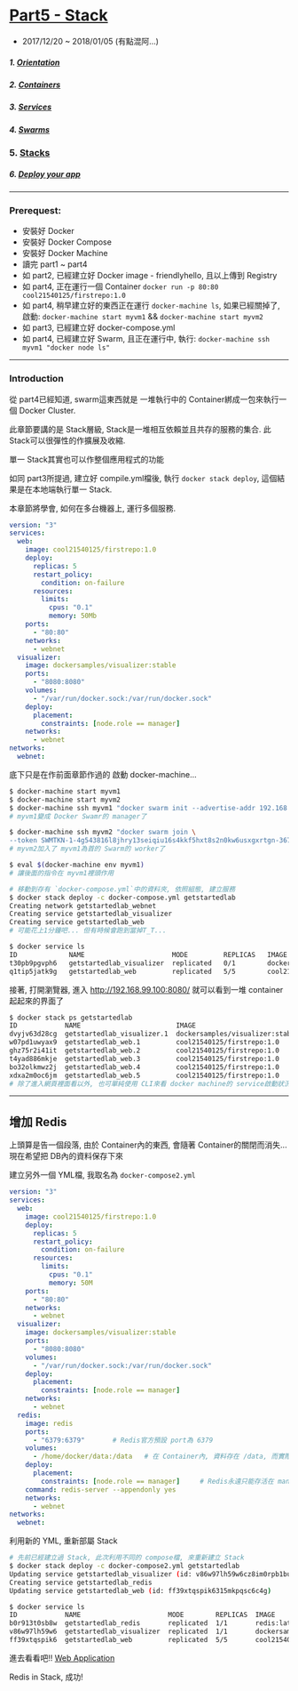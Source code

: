 # [Part5 - Stack](https://docs.docker.com/get-started/part5/)
- 2017/12/20 ~ 2018/01/05 (有點混阿...)

##### 1. [Orientation ](./part1.orientation.md)
##### 2. [Containers](./part2.containers.md)
##### 3. [Services](./part3.services.md)
##### 4. [Swarms](./part4.swarm.md)
### 5. [Stacks](./part5.stacks.md) 
##### 6. [Deploy your app](./part6.deploy.md)

---

### Prerequest:
- 安裝好 Docker
- 安裝好 Docker Compose
- 安裝好 Docker Machine
- 讀完 part1 ~ part4
- 如 part2, 已經建立好 Docker image - friendlyhello, 且以上傳到 Registry
- 如 part4, 正在運行一個 Container `docker run -p 80:80 cool21540125/firstrepo:1.0`
- 如 part4, 稍早建立好的東西正在運行 `docker-machine ls`, 如果已經關掉了, 啟動: `docker-machine start myvm1` && `docker-machine start myvm2`
- 如 part3, 已經建立好 docker-compose.yml
- 如 part4, 已經建立好 Swarm, 且正在運行中, 執行: `docker-machine ssh myvm1 "docker node ls"`

---
### Introduction
從 part4已經知道, swarm這東西就是 一堆執行中的 Container綁成一包來執行一個 Docker Cluster.

此章節要講的是 Stack層級, Stack是一堆相互依賴並且共存的服務的集合. 此 Stack可以很彈性的作擴展及收縮.

單一 Stack其實也可以作整個應用程式的功能

如同 part3所提過, 建立好 compile.yml檔後, 執行 `docker stack deploy`, 這個結果是在本地端執行單一 Stack.

本章節將學會, 如何在多台機器上, 運行多個服務.

```yml
version: "3"
services:
  web:
    image: cool21540125/firstrepo:1.0
    deploy:
      replicas: 5
      restart_policy:
        condition: on-failure
      resources:
        limits:
          cpus: "0.1"
          memory: 50Mb
    ports:
      - "80:80"
    networks:
      - webnet
  visualizer:
    image: dockersamples/visualizer:stable
    ports:
      - "8080:8080"
    volumes:
      - "/var/run/docker.sock:/var/run/docker.sock"
    deploy:
      placement:
        constraints: [node.role == manager]
    networks:
      - webnet
networks:
  webnet:
```

底下只是在作前面章節作過的 啟動 docker-machine...
```sh
$ docker-machine start myvm1
$ docker-machine start myvm2
$ docker-machine ssh myvm1 "docker swarm init --advertise-addr 192.168.99.100"
# myvm1變成 Docker Swamr的 manager了

$ docker-machine ssh myvm2 "docker swarm join \
--token SWMTKN-1-4g543816l8jhry13seiqiu16s4kkf5hxt8s2n0kw6usxgxrtgn-367mrp4d441mr2kx9tw62nka7 192.168.99.100:2377"
# myvm2加入了 myvm1為首的 Swarm的 worker了

$ eval $(docker-machine env myvm1)
# 讓後面的指令在 myvm1裡頭作用

# 移動到存有 `docker-compose.yml`中的資料夾, 依照組態, 建立服務
$ docker stack deploy -c docker-compose.yml getstartedlab
Creating network getstartedlab_webnet
Creating service getstartedlab_visualizer
Creating service getstartedlab_web
# 可能花上1分鐘吧... 但有時候會跑到當掉T_T...

$ docker service ls
ID             NAME                      MODE         REPLICAS   IMAGE                            PORTS
t30pb9pgvph6   getstartedlab_visualizer  replicated   0/1        dockersamples/visualizer:stable  *:8080->8080/tcp
q1tip5jatk9g   getstartedlab_web         replicated   5/5        cool21540125/firstrepo:1.0       *:80->80/tcp
```

接著, 打開瀏覽器, 進入 http://192.168.99.100:8080/
就可以看到一堆 container起起來的界面了

```sh
$ docker stack ps getstartedlab
ID            NAME                        IMAGE                            NODE   DESIRED STATE  CURRENT STATE                ERROR   PORTS
dvyjv63d28cg  getstartedlab_visualizer.1  dockersamples/visualizer:stable  myvm1  Running        Running about a minute ago
w07pd1uwyax9  getstartedlab_web.1         cool21540125/firstrepo:1.0       myvm2  Running        Running about a minute ago
ghz75r2i41it  getstartedlab_web.2         cool21540125/firstrepo:1.0       myvm1  Running        Running about a minute ago
t4yad886mkje  getstartedlab_web.3         cool21540125/firstrepo:1.0       myvm2  Running        Running about a minute ago
bo32olkmwz2j  getstartedlab_web.4         cool21540125/firstrepo:1.0       myvm1  Running        Running about a minute ago
xdxa2m0oc6jm  getstartedlab_web.5         cool21540125/firstrepo:1.0       myvm2  Running        Running about a minute ago
# 除了進入網頁裡面看以外, 也可單純使用 CLI來看 docker machine的 service啟動狀況
```

---

## 增加 Redis
上頭算是告一個段落, 由於 Container內的東西, 會隨著 Container的關閉而消失... 現在希望把 DB內的資料保存下來

建立另外一個 YML檔, 我取名為 `docker-compose2.yml`
```yml
version: "3"
services:
  web:
    image: cool21540125/firstrepo:1.0
    deploy:
      replicas: 5
      restart_policy:
        condition: on-failure
      resources:
        limits:
          cpus: "0.1"
          memory: 50M
    ports:
      - "80:80"
    networks:
      - webnet
  visualizer:
    image: dockersamples/visualizer:stable
    ports:
      - "8080:8080"
    volumes:
      - "/var/run/docker.sock:/var/run/docker.sock"
    deploy:
      placement:
        constraints: [node.role == manager]
    networks:
      - webnet
  redis:
    image: redis
    ports:
      - "6379:6379"       # Redis官方預設 port為 6379
    volumes:
      - /home/docker/data:/data   # 在 Container內, 資料存在 /data, 而實際資料, 會存到本機中
    deploy:
      placement:
        constraints: [node.role == manager]     # Redis永遠只能存活在 manager
    command: redis-server --appendonly yes
    networks:
      - webnet
networks:
  webnet:
```

利用新的 YML, 重新部屬 Stack
```sh
# 先前已經建立過 Stack, 此次利用不同的 compose檔, 來重新建立 Stack
$ docker stack deploy -c docker-compose2.yml getstartedlab
Updating service getstartedlab_visualizer (id: v86w97lh59w6cz8im0rpb1buf)
Creating service getstartedlab_redis
Updating service getstartedlab_web (id: ff39xtqspik6315mkpqsc6c4g)

$ docker service ls
ID            NAME                      MODE        REPLICAS  IMAGE                            PORTS
b0r913t0sb8w  getstartedlab_redis       replicated  1/1       redis:latest                     *:6379->6379/tcp
v86w97lh59w6  getstartedlab_visualizer  replicated  1/1       dockersamples/visualizer:stable  *:8080->8080/tcp
ff39xtqspik6  getstartedlab_web         replicated  5/5       cool21540125/firstrepo:1.0       *:80->80/tcp
```

進去看看吧!! [Web Application](http://192.168.99.101)

Redis in Stack, 成功!
